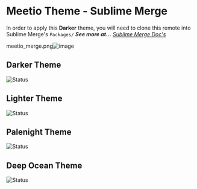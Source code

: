 # Meetio Theme - Sublime Merge

In order to apply this **Darker** theme, you will need to clone this remote into Sublime Merge's `Packages/` _**See more at...**_ _[Sublime Merge Doc's](https://www.sublimemerge.com/docs/themes#Customization)_


meetio_merge.png![image](https://user-images.githubusercontent.com/32599364/114332414-0e297980-9afb-11eb-8602-8f0d182d1b61.png)


## Darker Theme
![Status](https://img.shields.io/badge/percentage_complete-100%25-82e6e6?style=for-the-badge)

## Lighter Theme
![Status](https://img.shields.io/badge/percentage_complete-100%25-82e6e6?style=for-the-badge)

## Palenight Theme
![Status](https://img.shields.io/badge/percentage_complete-100%25-82e6e6?style=for-the-badge)

## Deep Ocean Theme
![Status](https://img.shields.io/badge/percentage_complete-100%25-82e6e6?style=for-the-badge)

